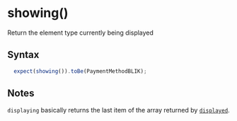 # showing()

Return the element type currently being displayed

## Syntax

```js
  expect(showing()).toBe(PaymentMethodBLIK);
```

## Notes

`displaying` basically returns the last item of the array returned by [`displayed`](./displayed.md).
